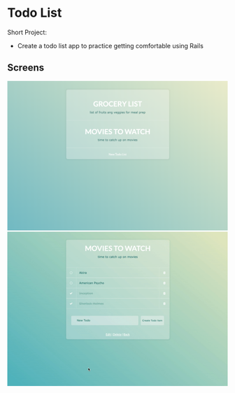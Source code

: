 # Todo List

Short Project:
- Create a todo list app to practice getting comfortable using Rails

## Screens
!["Screenshot of main page"](https://github.com/hungrypc/todo-list-rails-practice/blob/master/app/assets/images/screen1.png)
!["Gif of list page"](https://github.com/hungrypc/todo-list-rails-practice/blob/master/app/assets/images/demo.gif)
